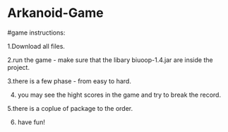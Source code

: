 # Arkanoid-Game

#game instructions:

1.Download all files.

2.run the game - make sure that the libary biuoop-1.4.jar are inside the project.

3.there is a few phase - from easy to hard.

4. you may see the hight scores in the game and try to break the record.

5.there is a coplue of package to the order.

6. have fun!
